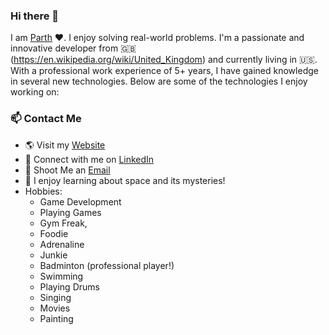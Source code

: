 ### Hi there 👋

<!--
**ppat94/ppat94** is a ✨ _special_ ✨ repository because its `README.md` (this file) appears on your GitHub profile.
-->

I am [Parth](http://www.parthpatel.co.uk) :heart:. I enjoy solving real-world problems. I'm a passionate and innovative developer from :uk: (https://en.wikipedia.org/wiki/United_Kingdom) and currently living in :us:. With a professional work experience of 5+ years, I have gained knowledge in several new technologies. Below are some of the technologies I enjoy working on:


### 📫 Contact Me

- :earth_americas: Visit my [Website](http://www.parthpatel.co.uk)
- :link: Connect with me on [LinkedIn](https://www.linkedin.com/in/parthpatel1994)
- :email: Shoot Me an [Email](mailto:parthpatel_1994@yahoo.co.uk)
- 🔭 I enjoy learning about space and its mysteries!
- Hobbies: 
  - Game Development
  - Playing Games
  - Gym Freak, 
  - Foodie
  - Adrenaline
  - Junkie
  - Badminton (professional player!)
  - Swimming
  - Playing Drums
  - Singing
  - Movies
  - Painting
